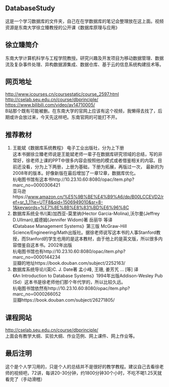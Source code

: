 ## DatabaseStudy
这是一个学习数据库的文件夹，自己在在学数据库的笔记会整理放在这上面。视频资源是东南大学徐立臻教授的公开课《数据库原理与应用》
## 徐立臻简介
东南大学计算机科学与工程学院教授。研究兴趣及开发项目为移动数据管理、数据流及复杂事件处理、异构数据源集成、数据仓库、基于云的信息系统构建技术等。
## 网页地址
http://www.icourses.cn/coursestatic/course_2597.html  
http://cselab.seu.edu.cn/course/dbprinciple/  
https://www.bilibili.com/video/av14710005/  
B站那个既有可能被删。在东南大学的官网上应该有这个视频，我懒得去找了，后期或许会放过来，今天先这样吧。东南官网的可能打不开。
## 推荐教材
1. 王能斌《数据库系统教程》 电子工业出版社，分为上下册  
这本书据徐立臻老师说是王能斌老师一辈子在数据库研究领域的总结，写的非常好，徐老师上课的PPT中很多内容会按照他的模式或者借鉴相关的内容。目前还没看，分为上下两册，上册为基础，下册为拓展，再版过一次，
最新的为2008年的版本。好像新版在最后增加了一章12章，数据库优化。  
杭电图书馆有这本书http://10.23.10.60:8080/opac/item.php?marc_no=0000306421  
亚马逊https://www.amazon.cn/%E5%9B%BE%E4%B9%A6/dp/B00LCCEVD2/ref=sr_1_1?ie=UTF8&qid=1506949010&sr=8-1&keywords=%E7%8E%8B%E8%83%BD%E6%96%8C  
2. 数据库系统全书/(美)加西亚-莫里纳(Hector Garcia-Molina),沃尔曼(Jeffrey D.Ullman),威德姆(Jennifer Widom)著 岳丽华 等译  
《Database Management Systems》第三版 McGraw-Hill Science/Engineering/Math出版社。据徐老师说写这本书的人事Stanford教授，而Stanford的学生也用的是这本教材，由于他上的是英文版，所以很多内容借鉴自这本书。2002年出版  
杭电图书馆也有http://10.23.10.60:8080/opac/item.php?marc_no=0000144234  
豆瓣的地址https://book.douban.com/subject/2252163/  
3. 数据库系统导论/(英)C. J. Date著 孟小峰, 王珊, 姜芳艽 ... [等] 译  
《An Introduction to Database Systems》1994年出版Addison-Wesley Pub (Sd）这本书是徐老师他们那个年代学的，所以比较久远。  
杭电图书馆依然有http://10.23.10.60:8080/opac/item.php?marc_no=0000266052  
豆瓣https://book.douban.com/subject/26271805/  
## 课程网站
http://cselab.seu.edu.cn/course/dbprinciple/  
上面会有教学大纲、实验大纲、作业范例、网上课件、网上作业等。 
## 最后注明
这个是个人学习用的，只是个人的总结并不是很好的教学教程。建议自己去看徐老师的视频吧，72讲，每讲20-30分钟，约1800分钟30个小时，不吃不喝1.25天就看完了（手动滑稽）
